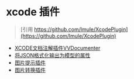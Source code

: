# xcode 插件

> [引用 https://github.com/lmule/XcodePlugin](https://github.com/lmule/XcodePlugin) 

* [XCODE文档注解插件VVDocumenter](https://github.com/onevcat/VVDocumenter-Xcode)
* [将JSON格式化输出为模型的属性](https://github.com/EnjoySR/ESJsonFormat-Xcode)
* [图片提示插件](https://github.com/ksuther/KSImageNamed-Xcode)
* [图片转换插件](https://github.com/rickytan/RTImageAssets)
